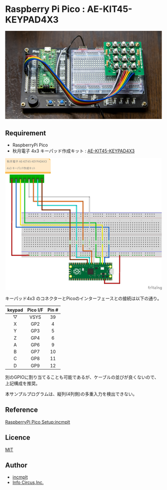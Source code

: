 # Raspberry Pi Pico : AE-KIT45-KEYPAD4X3

![RaspberryPi Pico KEYPAD](keypad-4x3-pico-hard.png)

## Requirement

* RaspberryPi Pico
* 秋月電子 4x3 キーパッド作成キット : [AE-KIT45-KEYPAD4X3](https://akizukidenshi.com/catalog/g/gK-12229/)

![RaspberryPi Pico KEYPAD](keypad-4x3-pico.png)

キーパッド4x3 のコネクターとPicoのインターフェースとの接続は以下の通り。

| keypad | Pico I/F | Pin # |
| :---: | :---: | :---: |
| ▽  | VSYS |  39 |
| X | GP2 | 4 |
| Y | GP3 | 5 |
| Z | GP4 | 6 |
| A | GP6 | 9 |
| B | GP7 | 10 |
| C | GP8 | 11 |
| D | GP9 | 12 |

別のGPIOに割り当てることも可能であるが、ケーブルの並びが良くないので、上記構成を推奨。

本サンプルプログラムは、縦列(4列側)の多重入力を検出できない。

## Reference

[RaspberryPi Pico Setup:incmplt](https://www.incmplt.net/2022/09/10/raspberrypi-pico-setup/)

## Licence

[MIT](https://github.com/tcnksm/tool/blob/master/LICENCE)

## Author

* [incmplt](https://www.incmplt.net/)
* [Info Circus,Inc.](https://www.infocircus.jp/)
